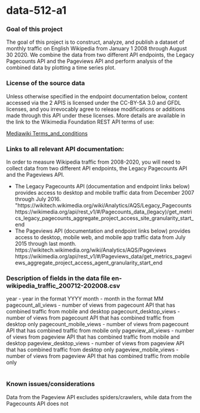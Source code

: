 <h1><strong>data-512-a1</strong></h1>

<h3><strong> Goal of this project </strong></h3>
<p>The goal of this project is to construct, analyze, and publish a dataset of monthly traffic on English Wikipedia from January 1 2008 through August 30 2020.
We combine the data from two different API endpoints, the Legacy Pagecounts API and the Pageviews API and perform analysis of the combined data by plotting a time series plot.</p>


<h3><strong>License of the source data </strong></h3>
<p>Unless otherwise specified in the endpoint documentation below, content accessed via the 2 APIS is licensed under the CC-BY-SA 3.0 and GFDL licenses, and you irrevocably agree to release modifications or additions made through this API under these licenses. More details are available in the link to the Wikimedia Foundation REST API terms of use: </p>
<a href="https://www.mediawiki.org/wiki/REST_API#Terms_and_conditions">Mediawiki Terms_and_conditions</a> 

<h3><strong>Links to all relevant API documentation:</strong></h3>
<p>In order to measure Wikipedia traffic from 2008-2020, you will need to collect data from two different API endpoints, the Legacy Pagecounts API and the Pageviews API.</p>

<ul><li>The Legacy Pagecounts API (documentation and endpoint links below) provides access to desktop and mobile traffic data from December 2007 through July 2016.
"https://wikitech.wikimedia.org/wiki/Analytics/AQS/Legacy_Pagecounts https://wikimedia.org/api/rest_v1/#/Pagecounts_data_(legacy)/get_metrics_legacy_pagecounts_aggregate_project_access_site_granularity_start_end </li>

 <li>The Pageviews API (documentation and endpoint links below) provides access to desktop, mobile web, and mobile app traffic data from July 2015 through last month. 
https://wikitech.wikimedia.org/wiki/Analytics/AQS/Pageviews https://wikimedia.org/api/rest_v1/#/Pageviews_data/get_metrics_pageviews_aggregate_project_access_agent_granularity_start_end </li></ul>


<h3><strong>Description of fields in the data file en-wikipedia_traffic_200712-202008.csv</strong></h3>
<table>
year	  - year in the format YYYY 
month	  - month in the format MM
pagecount_all_views	- number of views from pagecount API that has combined traffic from mobile and desktop 
pagecount_desktop_views	- number of views from pagecount API that has combined traffic from desktop only
pagecount_mobile_views	- number of views from pagecount API that has combined traffic from mobile only 
pageview_all_views	- number of views from pageview API that has combined traffic from mobile and desktop 
pageview_desktop_views - number of views from pageview API that has combined traffic from desktop only
pageview_mobile_views - number of views from pageview API that has combined traffic from mobile only </table>


<h3><strong>Known issues/considerations</strong></h3>
<p>Data from the Pageview API excludes spiders/crawlers, while data from the Pagecounts API does not</p>

